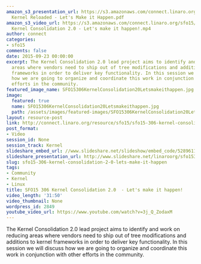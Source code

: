 ```yaml
---
amazon_s3_presentation_url: https://s3.amazonaws.com/connect.linaro.org/sfo15/Presentations/09-23-Wednesday/SFO15-306-
  Kernel Reloaded - Let's Make it Happen.pdf
amazon_s3_video_url: https://s3.amazonaws.com/connect.linaro.org/sfo15/Videos/09-23-Wednesday/SFO15-306
  Kernel Consolidation 2.0 - Let's make it happen!.mp4
author: connect
categories:
- sfo15
comments: false
date: 2015-09-23 00:00:00
excerpt: The Kernel Consolidation 2.0 lead project aims to identify and work on reducing
  areas where vendors need to ship out of tree modifications and additions to kernel
  frameworks in order to deliver key functionality. In this session we will discuss
  how we are going to organize and coordinate this work in conjunction with other
  efforts in the community.
featured_image_name: SFO15306KernelConsolidation20Letsmakeithappen.jpg
image:
  featured: true
  name: SFO15306KernelConsolidation20Letsmakeithappen.jpg
  path: /assets/images/featured-images/SFO15306KernelConsolidation20Letsmakeithappen.jpg
layout: resource-post
link: http://connect.linaro.org/resource/sfo15/sfo15-306-kernel-consolidation-2-0-lets-make-it-happen/
post_format:
- Video
session_id: None
session_track: Kernel
slideshare_embed_url: //www.slideshare.net/slideshow/embed_code/52896116
slideshare_presentation_url: http://www.slideshare.net/linaroorg/sfo15306-kernel-consolidation-20-lets-make-it-happen
slug: sfo15-306-kernel-consolidation-2-0-lets-make-it-happen
tags:
- Community
- Kernel
- Linux
title: SFO15 306 Kernel Consolidation 2.0  - Let's make it happen!
video_length: '31:50'
video_thumbnail: None
wordpress_id: 2849
youtube_video_url: https://www.youtube.com/watch?v=3j_Q_ZodaxM
---
```


The Kernel Consolidation 2.0 lead project aims to identify and work on reducing areas where vendors need to ship out of tree modifications and additions to kernel frameworks in order to deliver key functionality. In this session we will discuss how we are going to organize and coordinate this work in conjunction with other efforts in the community.